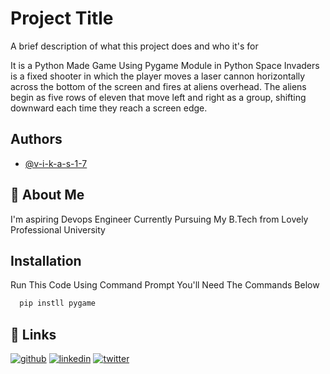 
# Project Title

A brief description of what this project does and who it's for

It is a Python Made Game Using Pygame Module in Python
Space Invaders is a fixed shooter in which the player moves a laser cannon horizontally across the bottom of the screen and fires at aliens overhead. The aliens begin as five rows of eleven that move left and right as a group, shifting downward each time they reach a screen edge.
## Authors

- [@v-i-k-a-s-1-7](https://github.com/v-i-k-a-s-1-7)


## 🚀 About Me
I'm aspiring Devops Engineer Currently Pursuing My B.Tech from Lovely Professional University


## Installation

Run This Code Using Command Prompt You'll Need The Commands Below

```cmd
  pip instll pygame
```
    
## 🔗 Links
[![github](https://github.com/v-i-k-a-s-1-7)](https://github.com/)
[![linkedin](https://www.linkedin.com/in/vikas-rajak-4272721b1/)](https://www.linkedin.com/)
[![twitter](https://twitter.com/VIKAS__2003)](https://twitter.com/)

